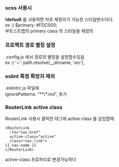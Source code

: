 ### scss 사용시
__!default__ 를 사용하면 차후 재정의가 가능한 스타일변수이다.<br>
ex :) $primary: #FDC000;<br>
부트스트랩의 primary class 의 스타일을 재정의<br>

### 프로젝트 경로 별칭 설정
.config.js 에서 경로의 별칭을 설정할수있음<br>
ex :) '~': path.resolve(__dirname, 'src'),<br>

### eslint 특정 확장자 제외
.eslintrc.js 파일에 <br> 
ignorePatterns: "**/*.md", 추가

### RouterLink active class
RouterLink 사용시 클릭한 태그에 active class 를 삽입할때
```
<RouterLink
  :to="nav.href"
  active-class="active"
  class="nav-link">
{{ nav.name }}
</RouterLink>
```
active-class 프로퍼티로 변경가능하다